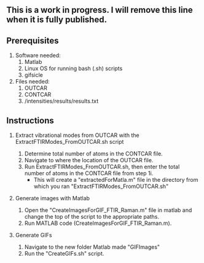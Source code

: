 ## This is a work in progress. I will remove this line when it is fully published.
## Prerequisites
1. Software needed:
    1. Matlab
    2. Linux OS for running bash (.sh) scripts
    3. gifsicle
2. Files needed:
    1. OUTCAR
    2. CONTCAR
    3. /intensities/results/results.txt
   
   
## Instructions
1. Extract vibrational modes from OUTCAR with the ExtractFTIRModes_FromOUTCAR.sh script
    1. Determine total number of atoms in the CONTCAR file.
    2. Navigate to where the location of the OUTCAR file.
    3. Run ExtractFTIRModes_FromOUTCAR.sh, then enter the total number of atoms in the CONTCAR file from step 1i.
       - This will create a "extractedForMatla.m" file in the directory from which you ran "ExtractFTIRModes_FromOUTCAR.sh"

2. Generate images with Matlab
    1. Open the "CreateImagesForGIF_FTIR_Raman.m" file in matlab and change the top of the script to the appropriate paths.
    2. Run MATLAB code (CreateImagesForGIF_FTIR_Raman.m).


3. Generate GIFs
    1. Navigate to the new folder Matlab made "GIFImages"
    2. Run the "CreateGIFs.sh" script.


